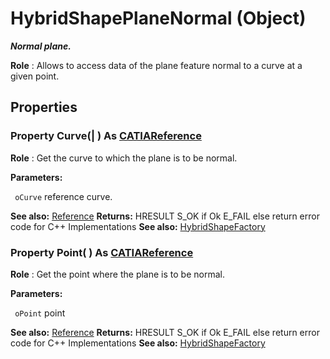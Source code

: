 # HybridShapePlaneNormal (Object)

**_Normal plane._**

**Role** : Allows to access data of the plane feature normal to a curve at a given point.

## Properties

### Property **Curve**(| ) As [CATIAReference](../InfInterfaces/interface_Reference_17481.md)

   **Role** : Get the curve to which the plane is to be normal.

**Parameters:**

` oCurve`      reference curve.

**See also:**      [Reference](../InfInterfaces/interface_Reference_17481.md) **Returns:**      HRESULT S_OK if Ok E_FAIL else return error code for C++ Implementations  **See also:**      [HybridShapeFactory](../GSMInterfaces/interface_HybridShapeFactory_68680.md) 
### Property **Point**( ) As [CATIAReference](../InfInterfaces/interface_Reference_17481.md)

   **Role** : Get the point where the plane is to be normal.

**Parameters:**

` oPoint`      point

**See also:**      [Reference](../InfInterfaces/interface_Reference_17481.md) **Returns:**      HRESULT S_OK if Ok E_FAIL else return error code for C++ Implementations  **See also:**      [HybridShapeFactory](../GSMInterfaces/interface_HybridShapeFactory_68680.md)